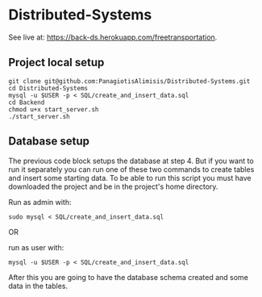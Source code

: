 # Distributed-Systems


See live at: https://back-ds.herokuapp.com/freetransportation.


## Project local setup

```
git clone git@github.com:PanagiotisAlimisis/Distributed-Systems.git
cd Distributed-Systems
mysql -u $USER -p < SQL/create_and_insert_data.sql
cd Backend
chmod u+x start_server.sh
./start_server.sh

```

## Database setup

The previous code block setups the database at step 4. But if you want to run it separately you can run one of these two commands to create tables and insert some starting data. To be able to run this script you must have downloaded the project and be in the project's home directory.

Run as admin with:
```
sudo mysql < SQL/create_and_insert_data.sql 
```

OR

run as user with:
```
mysql -u $USER -p < SQL/create_and_insert_data.sql
```


After this you are going to have the database schema created and some data in the tables.

